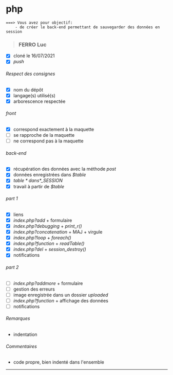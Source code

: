 # php
```
===> Vous avez pour objectif:
    - de créer le back-end permettant de sauvegarder des données en session
```

>### FERRO Luc
- [x] cloné le 16/07/2021
- [x] *push*
###### *Respect des consignes*
- [x] nom du dépôt
- [x] langage(s) utilisé(s)
- [x] arborescence respectée
###### *front*
- [x] correspond exactement à la maquette
- [ ] se rapproche de la maquette
- [ ] ne correspond pas à la maquette
###### *back-end*
- [x] récupération des données avec la méthode *post*
- [x] données enregistrées dans *$table*
- [x] *$table* dans *$_SESSION*
- [x] travail à partir de *$table*
###### *part 1*
- [x] liens
- [x] *index.php?add* + formulaire
- [x] *index.php?debugging* + *print_r()*
- [x] *index.php?concatenation* + MAJ + virgule
- [x] *index.php?loop* + *foreach()*
- [x] *index.php?function* + *readTable()*
- [x] *index.php?del* + *session_destroy()*
- [x] notifications
###### *part 2*
- [ ] *index.php?addmore* + formulaire
- [ ] gestion des erreurs
- [ ] image enregistrée dans un dossier *uploaded*
- [ ] *index.php?function* + affichage des données
- [ ] notifications
###### *Remarques*
- indentation
###### *Commentaires*
- code propre, bien indenté dans l'ensemble
---
